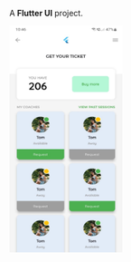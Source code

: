 A <b>Flutter UI</b> project.




<img src="https://github.com/Rhishikesh12/Flutter_UI/blob/main/assets/img/WhatsApp%20Image%202023-06-08%20at%2010.50.31%20AM.jpeg?raw=true" width="200" height="400"/>




